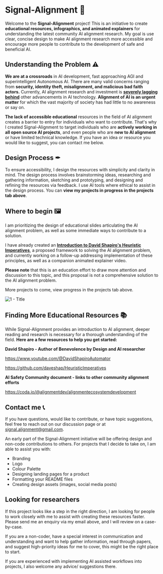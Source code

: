 # Signal-Alignment 📡
Welcome to the **Signal-Alignment** project! This is an initiative to create **educational resources, infographics, and animated explainers** for understanding the latest community AI alignment research. My goal is use clear, concise design to make AI alignment research more accessible and encourage more people to contribute to the development of safe and beneficial AI.

## Understanding the Problem ⚠
**We are at a crossroads** in AI development, fast approaching AGI and superintelligent Autonomous AI. There are many valid concerns ranging from **security, identity theft, misalignment, and malicious bad faith actors.** Currently, AI alignment research and investment is [**severely lagging behind**](https://80000hours.org/problem-profiles/artificial-intelligence/#neglectedness) other advancements in AI technology. **Alignment of AI is an urgent matter** for which the vast majority of society has had little to no awareness or say on.

**The lack of accessible educational** resources in the field of AI alignment creates a barrier to entry for individuals who want to contribute. That's why I created Signal-Alignment to target individuals who are **actively working in all open source AI projects**, and even people who are **new to AI alignment** or have limited technical knowledge. If you have an idea or resource you would like to suggest, you can contact me below.

## Design Process ✒
To ensure accessibility, I design the resources with simplicity and clarity in mind. The design process involves brainstorming ideas, researching and gathering information, sketching and prototyping, and designing and refining the resources via feedback. I use AI tools where ethical to assist in the design process. You can **view my projects in progress in the projects tab above**.

## Where to begin 🖼
I am prioritizing the design of educational slides articulating the AI alignment problem, as well as some immediate ways to contribute to a solution.

I have already created an [**Introduction to David Shapiro's Heuristic Imperatives**](https://github.com/liondw/Signal-Alignment/blob/c413cb0f631a3b6324c73831f095fab3cb78d50b/Heuristic%20Imperatives%20Graphics/Heuristic%20Imperatives%20-%20Introduction.pdf), a proposed framework to solving the AI alignment problem, and currently working on a follow-up addressing implementation of these principles, as well as a companion animated explainer video.

**Please note** that this is an education effort to draw more attention and discussion to this topic, and this proposal is not a comprehensive solution to the AI alignment problem. 

More projects to come, view progress in the projects tab above.

![1 - Title](https://user-images.githubusercontent.com/130222960/231167597-0da10bf4-198e-4d27-ab41-21cb49fd528f.png)

## Finding More Educational Resources 📚
While Signal-Alignment provides an introduction to AI alignment, deeper reading and research is necessary for a thorough understanding of the field. **Here are a few resources to help you get started:**

**David Shapiro - Author of Benevolence by Design and AI researcher**

https://www.youtube.com/@DavidShapiroAutomator

https://github.com/daveshap/HeuristicImperatives

**AI Safety Community document - links to other community alignment efforts**

https://coda.io/@alignmentdev/alignmentecosystemdevelopment

## Contact me 📞
If you have questions, would like to contribute, or have topic suggestions, feel free to reach out on our discussion page or at signal.alignment@gmail.com.

An early part of the Signal-Alignment initiative will be offering design and non-code contributions to others.
For projects that I decide to take on, I am able to assist you with:
- Branding
- Logo
- Colour Palette
- Designing landing pages for a product
- Formatting your README files
- Creating design assets (images, social media posts)

## Looking for researchers
If this project looks like a step in the right direction, I am looking for people to work closely with me to assist with creating these resources faster. 
Please send me an enquiry via my email above, and I will review on a case-by-case.

If you are a non-coder, have a special interest in communication and understanding and want to help gather information, read through papers, and suggest high-priority ideas for me to cover, this might be the right place to start.  

If you are experienced with implementing AI assisted workflows into projects, I also welcome any advice/ suggestions there.
